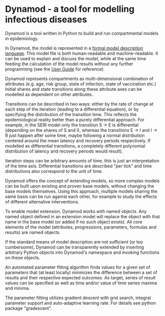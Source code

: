 Dynamod - a tool for modelling infectious diseases
==================================================

Dynamod is a tool written in Python to build and run compartmental models in epidemiology.

In Dynamod, the model is represented in a [formal model description language](MODEL_REFERENCE.md). This model file is both human-readable and machine-readable. It can be used to explain and discuss the model, while at the same time feeding the calculation of the model results without any further programming (see the [User Guide](USER_GUIDE.md) for reference).

Dynamod represents compartments as multi-dimensional combination of attributes (e.g. age, risk group, state of infection, state of vaccination etc.) Initial shares and state transitions along these attribute axes can be modelled as dependent on other attributes.

Transitions can be described in two ways: either by the rate of change at each step of the iteration (leading to a differential equation), or by specifying the distribution of the transition time. This reflects the epidemiological reality better than a purely differential approach. For example, in the SEIR model only the transition S -> E is differential (depending on the shares of S and I), whereas the transitions E -> I and I -> R just happen after some time, maybe following a normal distribution centered around the mean latency and recovery periods respectively. If modelled as differential transitions, a completely different polynomial distribution of latency and recovery periods would result).

Iteration steps can be arbitrary amounts of time, this is just an interpretation of the time axis. Differential transitions are described "per tick" and time distributions also correspond to the unit of time.

Dynamod offers the concept of extending models, so more complex models can be built upon existing and proven base models, without changing the base models themselves. Using this approach, multiple models sharing the same basis can be run against each other, for example to study the effects of different alternative interventions.

To enable model extension, Dynamod works with named objects. Any named object defined in an extension model will replace the object with that name in the base model (or added if no such object exists). All core elements of the model (attributes, progressions, parameters, formulas and results) are named objects.

If the standard means of model description are not sufficient (or too cumbersome), Dynamod can be transparently extended by inserting arbitrary Python objects into Dynamod's namespace and invoking functions on these objects.

An automated parameter fitting algorithm finds values for a given set of parameters that (at least locally) minimizes the difference between a set of results and their respective expected outcomes. As target, series of result values can be specified as well as time and/or value of time series maxima and minima. 

The parameter fitting utilizes gradient descent with grid search, integral parameter support and auto-adaptive learning rate. For details see python package "gradescent".


